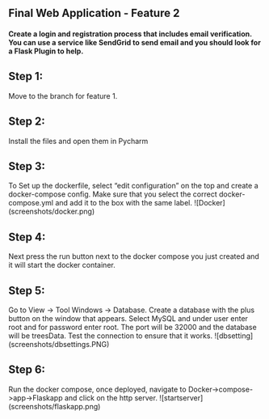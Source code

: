 ## Final Web Application - Feature 2
#### Create a login and registration process that includes email verification.  You can use a service like SendGrid to send email and you should look for a Flask Plugin to help.


<h2>Step 1:</h2> Move to the branch for feature 1.
<h2>Step 2:</h2> Install the files and open them in Pycharm
<h2>Step 3:</h2> To Set up the dockerfile, select “edit configuration” on the top and create a docker-compose config. Make sure that you select the correct docker-compose.yml and add it to the box with the same label.
![Docker](screenshots/docker.png)
<h2>Step 4:</h2> Next press the run button next to the docker compose you just created and it will start the docker container.
<h2>Step 5:</h2> Go to View -> Tool Windows -> Database. Create a database with the plus button on the window that appears. Select MySQL and under user enter root and for password enter root. The port will be 32000 and the database will be treesData. Test the connection to ensure that it works.
![dbsetting](screenshots/dbsettings.PNG)
<h2>Step 6:</h2> Run the docker compose, once deployed, navigate to Docker->compose->app->Flaskapp and click on the http server.
![startserver](screenshots/flaskapp.png)
